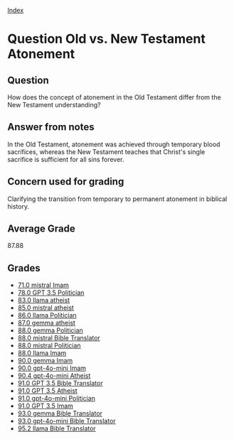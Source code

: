 
[Index](../../index.md)
# Question Old vs. New Testament Atonement
## Question
How does the concept of atonement in the Old Testament differ from the New Testament understanding?

## Answer from notes
In the Old Testament, atonement was achieved through temporary blood sacrifices, whereas the New Testament teaches that Christ's single sacrifice is sufficient for all sins forever.

## Concern used for grading
Clarifying the transition from temporary to permanent atonement in biblical history.

## Average Grade
87.88

## Grades
 * [71.0 mistral Imam](../answers/mistral_Imam/Old_vs._New_Testament_Atonement.md)
 * [78.0 GPT 3.5 Politician](../answers/GPT_3.5_Politician/Old_vs._New_Testament_Atonement.md)
 * [83.0 llama atheist](../answers/llama_atheist/Old_vs._New_Testament_Atonement.md)
 * [85.0 mistral atheist](../answers/mistral_atheist/Old_vs._New_Testament_Atonement.md)
 * [86.0 llama Politician](../answers/llama_Politician/Old_vs._New_Testament_Atonement.md)
 * [87.0 gemma atheist](../answers/gemma_atheist/Old_vs._New_Testament_Atonement.md)
 * [88.0 gemma Politician](../answers/gemma_Politician/Old_vs._New_Testament_Atonement.md)
 * [88.0 mistral Bible Translator](../answers/mistral_Bible_Translator/Old_vs._New_Testament_Atonement.md)
 * [88.0 mistral Politician](../answers/mistral_Politician/Old_vs._New_Testament_Atonement.md)
 * [88.0 llama Imam](../answers/llama_Imam/Old_vs._New_Testament_Atonement.md)
 * [90.0 gemma Imam](../answers/gemma_Imam/Old_vs._New_Testament_Atonement.md)
 * [90.0 gpt-4o-mini Imam](../answers/gpt-4o-mini_Imam/Old_vs._New_Testament_Atonement.md)
 * [90.4 gpt-4o-mini Atheist](../answers/gpt-4o-mini_Atheist/Old_vs._New_Testament_Atonement.md)
 * [91.0 GPT 3.5 Bible Translator](../answers/GPT_3.5_Bible_Translator/Old_vs._New_Testament_Atonement.md)
 * [91.0 GPT 3.5 Atheist](../answers/GPT_3.5_Atheist/Old_vs._New_Testament_Atonement.md)
 * [91.0 gpt-4o-mini Politician](../answers/gpt-4o-mini_Politician/Old_vs._New_Testament_Atonement.md)
 * [91.0 GPT 3.5 Imam](../answers/GPT_3.5_Imam/Old_vs._New_Testament_Atonement.md)
 * [93.0 gemma Bible Translator](../answers/gemma_Bible_Translator/Old_vs._New_Testament_Atonement.md)
 * [93.0 gpt-4o-mini Bible Translator](../answers/gpt-4o-mini_Bible_Translator/Old_vs._New_Testament_Atonement.md)
 * [95.2 llama Bible Translator](../answers/llama_Bible_Translator/Old_vs._New_Testament_Atonement.md)
